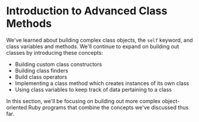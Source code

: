 # Introduction to Advanced Class Methods

We've learned about building complex class objects, the `self` keyword, and class
variables and methods. We'll continue to expand on building out classes by
introducing these concepts:

* Building custom class constructors
* Building class finders
* Build class operators
* Implementing a class method which creates instances of its own class
* Using class variables to keep track of data pertaining to a class

In this section, we'll be focusing on building out more complex object-oriented
Ruby programs that combine the concepts we've discussed thus far.
